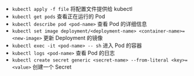 - `kubectl apply -f file` 将配置文件提供给 kubectl
- `kubectl get pods` 查看正在运行的 Pod
- `kubectl describe pod <pod-name>` 查看 Pod 的详细信息
- `kubectl set image deployment/<deployment-name> <container-name>=<new-image>` 更新 Deployment 的镜像
- `kubectl exec -it <pod-name> -- sh` 进入 Pod 的容器
- `kubectl logs <pod-name>` 查看 Pod 的日志
- `kubectl create secret generic <secret-name> --from-literal <key>=<value>` 创建一个 Secret